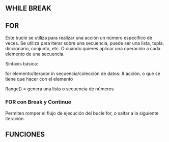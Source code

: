 
## WHILE BREAK

## FOR

Este bucle se utiliza para realizar una acción un número específico de veces.
Se utiliza para iterar sobre una secuencia, puede ser una lista, tupla, diccionario, conjunto, etc.
O cuando quieres aplicar una operación a cada elemento de una secuencia.

Sintaxis básica:

for elemento/iterador in secuencia/colección de datos:
    # acción, o qué se tiene que hacer con el elemento

Range() = genera una lista o secuencia de números

### FOR con Break y Continue

Permiten romper el flujo de ejecución del bucle for, o saltar a la siguiente iteración.


## FUNCIONES